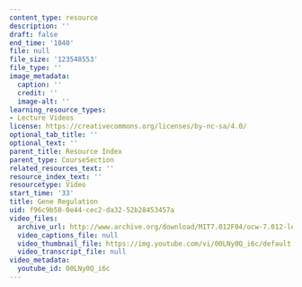 ```yaml
---
content_type: resource
description: ''
draft: false
end_time: '1840'
file: null
file_size: '123548553'
file_type: ''
image_metadata:
  caption: ''
  credit: ''
  image-alt: ''
learning_resource_types:
- Lecture Videos
license: https://creativecommons.org/licenses/by-nc-sa/4.0/
optional_tab_title: ''
optional_text: ''
parent_title: Resource Index
parent_type: CourseSection
related_resources_text: ''
resource_index_text: ''
resourcetype: Video
start_time: '33'
title: Gene Regulation
uid: f96c9b50-0e44-cec2-da32-52b28453457a
video_files:
  archive_url: http://www.archive.org/download/MIT7.012F04/ocw-7.012-lec13-08oct2004-220k.mp4
  video_captions_file: null
  video_thumbnail_file: https://img.youtube.com/vi/00LNy0Q_i6c/default.jpg
  video_transcript_file: null
video_metadata:
  youtube_id: 00LNy0Q_i6c
---
```

